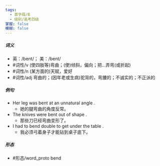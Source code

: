 ```yaml
---
tags:
  - 首字母/B
  - 级别/高考四级
掌握: false
模糊: false
---
```

##### 词义
- 英：/bent/； 美：/bent/
- #词性/v  (使四肢等)弯曲；(使)倾斜，偏向；把…弄弯(或折起)
- #词性/n  (某方面的)天赋，爱好
- #词性/adj  弯曲的；(因年老或生病)驼背的，弯腰的；不诚实的；不正派的
##### 例句
- Her leg was bent at an unnatural angle .
	- 她的腿弯曲的角度反常。
- The knives were bent out of shape .
	- 那些刀已经弯曲变形了。
- I had to bend double to get under the table .
	- 我必须弓着身子才能钻到桌子底下。
##### 形态
- #形态/word_proto bend
